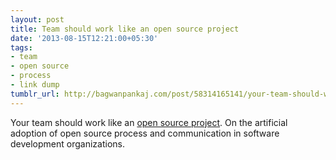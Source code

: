 ```yaml
---
layout: post
title: Team should work like an open source project
date: '2013-08-15T12:21:00+05:30'
tags:
- team
- open source
- process
- link dump
tumblr_url: http://bagwanpankaj.com/post/58314165141/your-team-should-work-like-an-open-source-project
---
```


Your team should work like an [open source project](http://tomayko.com/writings/adopt-an-open-source-process-constraints). On the artificial adoption of open source process and communication in software development organizations.
